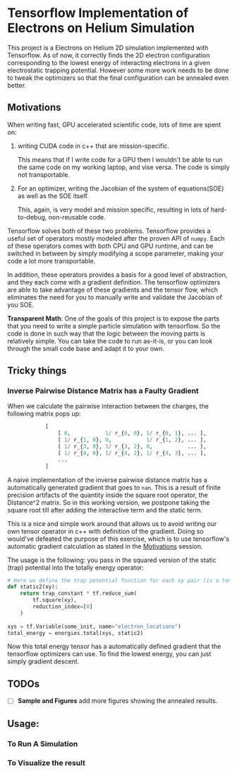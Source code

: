 # Tensorflow Implementation of Electrons on Helium Simulation

This project is a Electrons on Helium 2D simulation implemented with Tensorflow. 
As of now, it correctly finds the 2D electron configuration corresponding to the
lowest energy of interacting electrons in a given electrostatic trapping potential.
However some more work needs to be done to tweak the optimizers so that the final
configuration can be annealed even better.

## Motivations

When writing fast, GPU accelerated scientific code, lots of time are spent on:

1. writing CUDA code in c++ that are mission-specific.  

   This means that if I write code for a GPU then I wouldn't be able to run
   the same code on my working laptop, and vise versa. The code is simply not
   transportable.

2. For an optimizer, writing the Jacobian of the system of equations(SOE) as well
as the SOE itself.  

   This, again, is very model and mission specific, resulting in lots of 
   hard-to-debug, non-reusable code.

Tensorflow solves both of these two problems. Tensorflow provides a useful 
set of operators mostly modeled after the proven API of `numpy`. Each of 
these operators comes with both CPU and GPU runtime, and can be switched
in between by simply modifying a scope parameter, making your code a lot more 
transportable.
 
 In addition, these operators provides a basis for a good level of abstraction, 
 and they each come with a gradient definition. The tensorflow optimizers
 are able to take advantage of these gradients and the tensor flow, which 
 eliminates the need for you to manually write and validate the Jacobian
 of you SOE. 

**Transparent Math**: One of the goals of this project is to expose the parts
that you need to write a simple particle simulation with tensorflow. So the 
code is done in such way that the logic between the moving parts is relatively 
simple. You can take the code to run as-it-is, or you can look through the 
small code base and adapt it to your own.

## Tricky things

### Inverse Pairwise Distance Matrix has a Faulty Gradient

When we calculate the pairwise interaction between the charges, the following
matrix pops up:

```python
            [ 
                [ 0,           1/ r_{0, 0}, 1/ r_{0, 1}, ... ],
                [ 1/ r_{1, 0}, 0,           1/ r_{1, 2}, ... ],
                [ 1/ r_{3, 0}, 1/ r_{3, 2}, 0,           ... ],
                [ 1/ r_{4, 0}, 1/ r_{4, 2}, 1/ r_{4, 3}, ... ],
                ... 
            ]
```

A naive implementation of the inverse pairwise distance matrix has a automatically
generated gradient that goes to `nan`. This is a result of finite precision 
artifacts of the quantity inside the square root operator, the Distance^2 matrix. 
So in this working version, we postpone taking the square root till after 
adding the interactive term and the static term. 

This is a nice and simple work around that allows us to avoid writing our
own tensor operator in c++ with definition of the gradient. Doing so would've 
defeated the purpose of this exercise, which is to use tensorflow's automatic 
gradient calculation as stated in the [Motivations](#motivations) session.

The usage is the following: you pass in the squared version of the static 
(trap) potential into the totally energy operator:

```python
# Here we define the trap potential function for each xy pair (is a tensor).
def static2(xy):
    return trap_constant * tf.reduce_sum(
        tf.square(xy),
        reduction_index=[0]
    )
    
xys = tf.Variable(some_init, name="electron_locations")
total_energy = energies.total(xys, static2)
```

Now this total energy tensor has a automatically defined gradient that 
the tensorflow optimizers can use. To find the lowest energy, you 
can just simply gradient descent.

## TODOs
- [ ] **Sample and Figures** add more figures showing the annealed results.

## Usage:

### To Run A Simulation

### To Visualize the result


